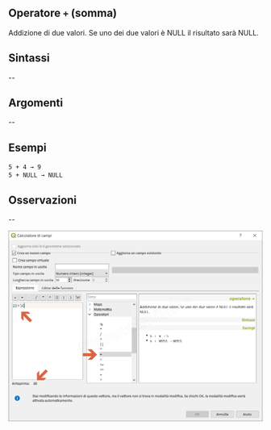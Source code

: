 ## Operatore `+` (somma)

Addizione di due valori. Se uno dei due valori è NULL il risultato sarà NULL.

## Sintassi

--

## Argomenti
--
## Esempi
```
5 + 4 → 9
5 + NULL → NULL
```

## Osservazioni

--

<img src="/img/operatori/somma1.png">